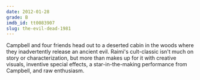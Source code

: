 ```yaml
---
date: 2012-01-28
grade: B
imdb_id: tt0083907
slug: the-evil-dead-1981
---
```


Campbell and four friends head out to a deserted cabin in the woods where they inadvertently release an ancient evil. Raimi's cult-classic isn't much on story or characterization, but more than makes up for it with creative visuals, inventive special effects, a star-in-the-making performance from Campbell, and raw enthusiasm.
